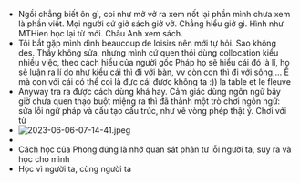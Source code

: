 - Ngồi chẳng biết ôn gì, coi như mở vở ra xem nốt lại phần mình chưa xem là phần viết. Mọi người cứ giở sách giở vở. Chẳng hiểu giở gì. Hình như MTHien học lại từ mới. Châu Anh xem sách.
- Tôi bắt gặp mình dình beaucoup de loisirs nên mới tự hỏi. Sao không des. Thầy không sửa, nhưng mình cứ quen thói dùng collocation kiểu nhiều việc, theo cách hiểu của người gốc Pháp họ sẽ hiểu cái đó là lí, họ sẽ luận ra lí do như kiểu cái thì đi với bàn, vv còn con thì đi với sông,... Ê mà con với cái có thể coi là đực cái được không ta :)) la table et le fleuve
- Anyway tra ra được cách dùng khá hay. Cảm giác dùng ngôn ngữ bây giờ chưa quen thạo buột miệng ra thì đã thành một trò chơi ngôn ngữ: sửa lỗi ngữ pháp và cấu tạo cấu trúc, như vẽ vòng phép thật ý. Chơi với từ
- ![2023-06-06-07-14-41.jpeg](../assets/2023-06-06-07-14-41.jpeg)
-
- Cách học của Phong đúng là nhớ quan sát phản tư lỗi người ta, suy ra và học cho mình
- Học vì người ta, cùng người ta